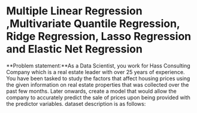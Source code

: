 # Multiple Linear Regression ,Multivariate Quantile Regression, Ridge Regression, Lasso Regression and Elastic Net Regression
**Problem statement:**As a Data Scientist, you work for Hass Consulting Company which is a real estate leader with over 25 years of experience. You have been tasked to study the factors that affect housing prices using the given information on real estate properties that was collected over the past few months. Later onwards, create a model that would allow the company to accurately predict the sale of prices upon being provided with the predictor variables. dataset description is as follows:
